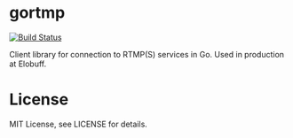 # gortmp

[![Build Status](https://secure.travis-ci.org/elobuff/gortmp.png?branch=master)](http://travis-ci.org/elobuff/gortmp)

Client library for connection to RTMP(S) services in Go. Used in production at Elobuff.

# License

MIT License, see LICENSE for details.
